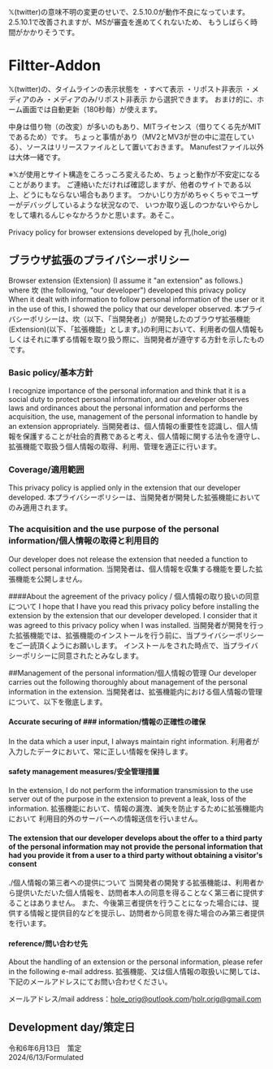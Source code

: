 𝕏(twitter)の意味不明の変更のせいで、2.5.10.0が動作不良になっています。
2.5.10.1で改善されますが、MSが審査を進めてくれないため、
もうしばらく時間がかかりそうです。

# Filtter-Addon
𝕏(twitter)の、タイムラインの表示状態を
・すべて表示
・リポスト非表示
・メディアのみ
・メディアのみ/リポスト非表示
から選択できます。
おまけ的に、ホーム画面では自動更新（180秒毎）が使えます。

中身は借り物（の改変）が多いのもあり、MITライセンス（借りてくる先がMITであるため）です。
ちょっと事情があり（MV2とMV3が世の中に混在している）、ソースはリリースファイルとして置いておきます。
Manufestファイル以外は大体一緒です。

※𝕏が使用とサイト構造をころっころ変えるため、ちょっと動作が不安定になることがあります。
ご連絡いただければ確認しますが、他者のサイトである以上、どうにもならない場合もあります。
つかいじり方がめちゃくちゃでユーザーがデバッグしているような状況なので、
いつか取り返しのつかないやらかしをして壊れるんじゃなかろうかと思います。あそこ。

 Privacy policy for browser extensions developed by 孔(hole_orig)
## ブラウザ拡張のプライバシーポリシー

Browser extension (Extension) (I assume it "an extension" as follows.) where 坎 (the following, "our developer") developed this privacy policy When it dealt with information to follow personal information of the user or it in the use of this, I showed the policy that our developer observed.
本プライバシーポリシーは、坎（以下、「当開発者」）が開発したのブラウザ拡張機能(Extension)(以下、「拡張機能」とします。)の利用において、利用者の個人情報もしくはそれに準ずる情報を取り扱う際に、当開発者が遵守する方針を示したものです。

### Basic policy/基本方針
I recognize importance of the personal information and think that it is a social duty to protect personal information, and our developer observes laws and ordinances about the personal information and performs the acquisition, the use, management of the personal information to handle by an extension appropriately.
当開発者は、個人情報の重要性を認識し、個人情報を保護することが社会的責務であると考え、個人情報に関する法令を遵守し、拡張機能で取扱う個人情報の取得、利用、管理を適正に行います。

### Coverage/適用範囲
This privacy policy is applied only in the extension that our developer developed.
本プライバシーポリシーは、当開発者が開発した拡張機能においてのみ適用されます。

###  The acquisition and the use purpose of the personal information/個人情報の取得と利用目的
Our developer does not release the extension that needed a function to collect personal information.
当開発者は、個人情報を収集する機能を要した拡張機能を公開しません。

####About the agreement of the  privacy policy / 個人情報の取り扱いの同意について
I hope that I have you read this privacy policy before installing the extension by the extension that our developer developed.
I consider that it was agreed to this privacy policy when I was installed.
当開発者が開発を行った拡張機能では、拡張機能のインストールを行う前に、当プライバシーポリシーをご一読頂くようにお願いします。
インストールをされた時点で、当プライバシーポリシーに同意されたとみなします。


##Management of the personal information/個人情報の管理
Our developer carries out the following thoroughly about management of the personal information in the extension.
当開発者は、拡張機能内における個人情報の管理について、以下を徹底します。

#### Accurate securing of ### information/情報の正確性の確保
In the data which a user input, I always maintain right information.
利用者が入力したデータにおいて、常に正しい情報を保持します。

#### safety management measures/安全管理措置
In the extension, I do not perform the information transmission to the use server out of the purpose in the extension to prevent a leak, loss of the information.
拡張機能において、情報の漏洩、滅失を防止するために拡張機能内において
利用目的外のサーバーへの情報送信を行いません。

#### The extension that our developer develops about the offer to a third party of the personal information may not provide the personal information that had you provide it from a user to a third party without obtaining a visitor's consent
./個人情報の第三者への提供について
当開発者の開発する拡張機能は、利用者から提供いただいた個人情報を、訪問者本人の同意を得ることなく第三者に提供することはありません。
また、今後第三者提供を行うことになった場合には、提供する情報と提供目的などを提示し、訪問者から同意を得た場合のみ第三者提供を行います。

#### reference/問い合わせ先
About the handling of an extension or the personal information, please refer in the following e-mail address.
拡張機能、又は個人情報の取扱いに関しては、下記のメールアドレスにてお問い合わせください。

メールアドレス/mail address：hole_orig@outlook.com/holr.orig@gmail.com

## Development day/策定日
令和6年6月13日　策定  
2024/6/13/Formulated
